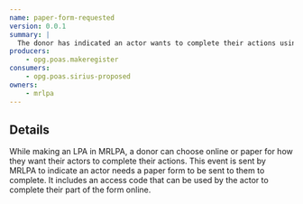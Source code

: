 ```yaml
---
name: paper-form-requested
version: 0.0.1
summary: |
  The donor has indicated an actor wants to complete their actions using a paper form
producers:
    - opg.poas.makeregister
consumers:
    - opg.poas.sirius-proposed
owners:
    - mrlpa
---
```


## Details

While making an LPA in MRLPA, a donor can choose online or paper for how they want their actors to complete their actions. This event is sent by MRLPA to indicate an actor needs a paper form to be sent to them to complete. It includes an access code that can be used by the actor to complete their part of the form online.

<NodeGraph title="Consumer / Producer Diagram" />

<EventExamples />

<Schema />
